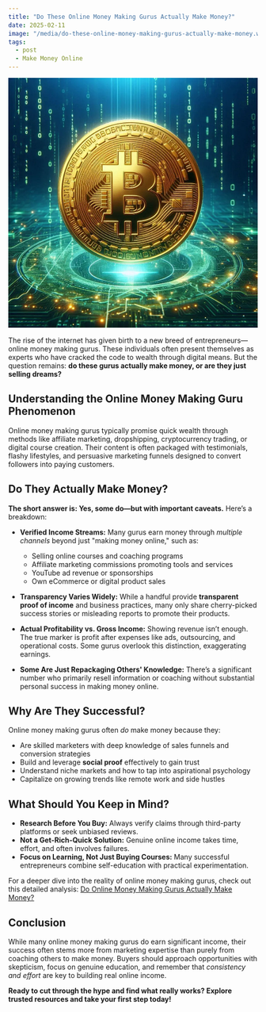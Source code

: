 ```yaml
---
title: "Do These Online Money Making Gurus Actually Make Money?"
date: 2025-02-11
image: "/media/do-these-online-money-making-gurus-actually-make-money.webp"
tags:
  - post
  - Make Money Online
---
```


![Do These Online Money Making Gurus Actually Make Money?](/media/do-these-online-money-making-gurus-actually-make-money.webp)

The rise of the internet has given birth to a new breed of entrepreneurs—online money making gurus. These individuals often present themselves as experts who have cracked the code to wealth through digital means. But the question remains: **do these gurus actually make money, or are they just selling dreams?**

## Understanding the Online Money Making Guru Phenomenon

Online money making gurus typically promise quick wealth through methods like affiliate marketing, dropshipping, cryptocurrency trading, or digital course creation. Their content is often packaged with testimonials, flashy lifestyles, and persuasive marketing funnels designed to convert followers into paying customers.

## Do They Actually Make Money?

**The short answer is: Yes, some do—but with important caveats.** Here’s a breakdown:

- **Verified Income Streams:** Many gurus earn money through *multiple channels* beyond just "making money online," such as:
  - Selling online courses and coaching programs
  - Affiliate marketing commissions promoting tools and services
  - YouTube ad revenue or sponsorships
  - Own eCommerce or digital product sales

- **Transparency Varies Widely:** While a handful provide **transparent proof of income** and business practices, many only share cherry-picked success stories or misleading reports to promote their products.

- **Actual Profitability vs. Gross Income:** Showing revenue isn’t enough. The true marker is profit after expenses like ads, outsourcing, and operational costs. Some gurus overlook this distinction, exaggerating earnings.

- **Some Are Just Repackaging Others' Knowledge:** There’s a significant number who primarily resell information or coaching without substantial personal success in making money online.

## Why Are They Successful?

Online money making gurus often *do* make money because they:

- Are skilled marketers with deep knowledge of sales funnels and conversion strategies
- Build and leverage **social proof** effectively to gain trust
- Understand niche markets and how to tap into aspirational psychology
- Capitalize on growing trends like remote work and side hustles

## What Should You Keep in Mind?

- **Research Before You Buy:** Always verify claims through third-party platforms or seek unbiased reviews.
- **Not a Get-Rich-Quick Solution:** Genuine online income takes time, effort, and often involves failures.
- **Focus on Learning, Not Just Buying Courses:** Many successful entrepreneurs combine self-education with practical experimentation.

For a deeper dive into the reality of online money making gurus, check out this detailed analysis: [Do Online Money Making Gurus Actually Make Money?](https://supertotallyawesome.com/posts/make-money-online-gurus/)

## Conclusion

While many online money making gurus do earn significant income, their success often stems more from marketing expertise than purely from coaching others to make money. Buyers should approach opportunities with skepticism, focus on genuine education, and remember that *consistency and effort* are key to building real online income.

**Ready to cut through the hype and find what really works? Explore trusted resources and take your first step today!**
